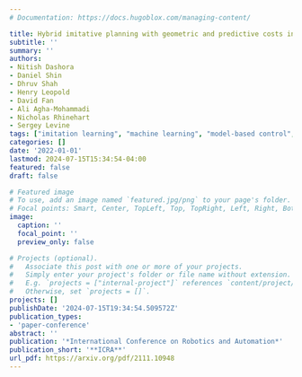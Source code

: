```yaml
---
# Documentation: https://docs.hugoblox.com/managing-content/

title: Hybrid imitative planning with geometric and predictive costs in off-road environments
subtitle: ''
summary: ''
authors:
- Nitish Dashora
- Daniel Shin
- Dhruv Shah
- Henry Leopold
- David Fan
- Ali Agha-Mohammadi
- Nicholas Rhinehart
- Sergey Levine
tags: ["imitation learning", "machine learning", "model-based control", "offroad navigation", "robotics"]
categories: []
date: '2022-01-01'
lastmod: 2024-07-15T15:34:54-04:00
featured: false
draft: false

# Featured image
# To use, add an image named `featured.jpg/png` to your page's folder.
# Focal points: Smart, Center, TopLeft, Top, TopRight, Left, Right, BottomLeft, Bottom, BottomRight.
image:
  caption: ''
  focal_point: ''
  preview_only: false

# Projects (optional).
#   Associate this post with one or more of your projects.
#   Simply enter your project's folder or file name without extension.
#   E.g. `projects = ["internal-project"]` references `content/project/deep-learning/index.md`.
#   Otherwise, set `projects = []`.
projects: []
publishDate: '2024-07-15T19:34:54.509572Z'
publication_types:
- 'paper-conference'
abstract: ''
publication: '*International Conference on Robotics and Automation*'
publication_short: '**ICRA**'
url_pdf: https://arxiv.org/pdf/2111.10948
---
```

